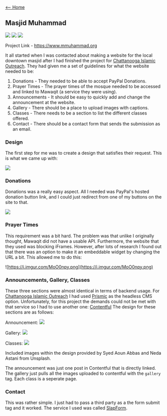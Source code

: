 [<-- Home](../README.md)

## Masjid Muhammad

![](https://img.shields.io/badge/-HTML/CSS/JS-white?logo=html5)
![](https://img.shields.io/badge/-Tailwind-white?logo=tailwindcss)
![](https://img.shields.io/badge/-Contentful_CMS-white?logo=contentful)  

Project Link - <https://www.mmuhammad.org>

It all started when I was contacted about making a website for the local downtown masjid after I had finished the project for [Chattanooga Islamic Outreach](./cio.md). They had given me a set of guidelines for what the website needed to be: 
 
1. Donations - They needed to be able to accept PayPal Donations.  
2. Prayer Times - The prayer times of the mosque needed to be accessed and linked to Mawaqit (a service they were using).
3. Announcements - It should be easy to quickly add and change the announcement at the website.
4. Gallery - There should be a place to upload images with captions.
5. Classes - There needs to be a section to list the different classes offered.
6. Contact - There should be a contact form that sends the submission as an email.

### Design
The first step for me was to create a design that satisfies their request. This is what we came up with:

![](https://i.imgur.com/pnLTNOB.png)

### Donations
Donations was a really easy aspect. All I needed was PayPal's hosted donation button link, and I could just redirect from one of my buttons on the site to that.

![](https://media.giphy.com/media/muRfqPqLTdH3LIFT5j/giphy.gif)

### Prayer Times
This requirement was a bit hard. The problem was that unlike I originally thought, Mawaqit did not have a usable API. Furthermore, the website that they used was blocking iFrames. However, after lots of research I found out that there was an option to make it an embeddable widget by changing the URL a bit. This allowed me to do this:

![https://i.imgur.com/MoO0npy.png](https://i.imgur.com/MoO0npy.png)

### Announcements, Gallery, Classes
These three sections were almost identical in terms of backend usage. For [Chattanooga Islamic Outreach](./cio.md) I had used [Prismic](https://prismic.io) as the headless CMS option. Unfortunately, for this project the demands could not be met with that service so I had to use another one: [Contentful](https://contentful.com)
The design for these sections are as follows:

Announcement:
![](https://i.imgur.com/rgd3vUD.png)

Gallery:
![](https://i.imgur.com/y37dAhI.png)

Classes:
![](https://i.imgur.com/qM1DQst.png)

Included images within the design provided by Syed Aoun Abbas and Neda Astani from Unsplash.

The announcement was just one post in Contentful that is directly linked. The gallery just pulls all the images uploaded to contentful with the `gallery` tag. Each class is a seperate page.

### Contact
This was rather simple. I just had to pass a third party as a the form submit tag and it worked. The service I used was called [SlapForm](https://slapform.com).
